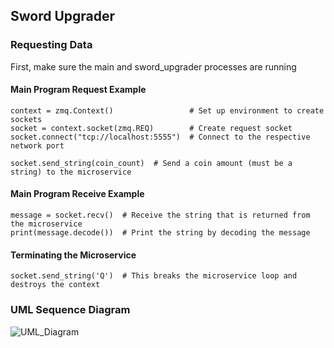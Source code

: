 ## Sword Upgrader

### Requesting Data

First, make sure the main and sword_upgrader processes are running

#### Main Program Request Example
```
context = zmq.Context()                 # Set up environment to create sockets
socket = context.socket(zmq.REQ)        # Create request socket
socket.connect("tcp://localhost:5555")  # Connect to the respective network port

socket.send_string(coin_count)  # Send a coin amount (must be a string) to the microservice
```

#### Main Program Receive Example
```
message = socket.recv()  # Receive the string that is returned from the microservice
print(message.decode())  # Print the string by decoding the message
```

#### Terminating the Microservice
```
socket.send_string('Q')  # This breaks the microservice loop and destroys the context
```

### UML Sequence Diagram
![UML_Diagram](https://github.com/user-attachments/assets/a44869db-496b-4ced-9753-7f4ff7d17323)
